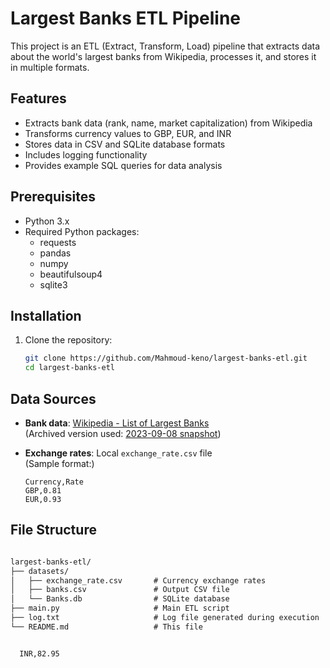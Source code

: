 # Largest Banks ETL Pipeline

This project is an ETL (Extract, Transform, Load) pipeline that extracts data about the world's largest banks from Wikipedia, processes it, and stores it in multiple formats.

## Features

- Extracts bank data (rank, name, market capitalization) from Wikipedia
- Transforms currency values to GBP, EUR, and INR
- Stores data in CSV and SQLite database formats
- Includes logging functionality
- Provides example SQL queries for data analysis

## Prerequisites

- Python 3.x
- Required Python packages:
  - requests
  - pandas
  - numpy
  - beautifulsoup4
  - sqlite3

## Installation

1. Clone the repository:
   ```bash
   git clone https://github.com/Mahmoud-keno/largest-banks-etl.git
   cd largest-banks-etl


## Data Sources

- **Bank data**: [Wikipedia - List of Largest Banks](https://en.wikipedia.org/wiki/List_of_largest_banks)  
  (Archived version used: [2023-09-08 snapshot](https://web.archive.org/web/20230908091635/https://en.wikipedia.org/wiki/List_of_largest_banks))

- **Exchange rates**: Local `exchange_rate.csv` file  
  (Sample format:)
  ```csv
  Currency,Rate
  GBP,0.81
  EUR,0.93

## File Structure
```markdown

largest-banks-etl/
├── datasets/
│   ├── exchange_rate.csv       # Currency exchange rates
│   ├── banks.csv               # Output CSV file
│   └── Banks.db                # SQLite database
├── main.py                     # Main ETL script
├── log.txt                     # Log file generated during execution
└── README.md                   # This file


  INR,82.95
